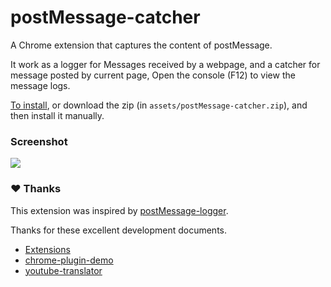 # postMessage-catcher

A Chrome extension that captures the content of postMessage.

It work as a logger for Messages received by a webpage, and a catcher for message posted by current page, Open the console (F12) to view the message logs.

[To install](https://chrome.google.com/webstore/detail/postmessage-catcher/henlmhlhpgnkeecjjcbhhcfmecohnilo), or download the zip (in `assets/postMessage-catcher.zip`), and then install it manually.

### Screenshot

<img src="./img/screenshot.png">

### ❤️ Thanks

This extension was inspired by [postMessage-logger](https://github.com/opnsec/postMessage-logger).

Thanks for these excellent development documents.

- [Extensions](https://developer.chrome.com/docs/extensions/)
- [chrome-plugin-demo](https://github.com/sxei/chrome-plugin-demo)
- [youtube-translator](https://github.com/bugushi/youtube-translator)

